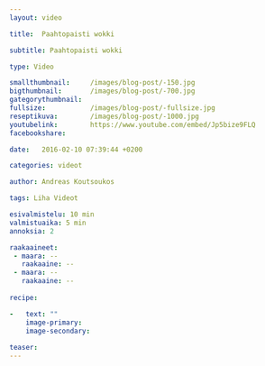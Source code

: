 ```yaml
---
layout: video

title:	Paahtopaisti wokki

subtitle: Paahtopaisti wokki

type: Video

smallthumbnail: 	/images/blog-post/-150.jpg
bigthumbnail:		/images/blog-post/-700.jpg
gategorythumbnail: 	
fullsize: 			/images/blog-post/-fullsize.jpg
reseptikuva:		/images/blog-post/-1000.jpg
youtubelink: 		https://www.youtube.com/embed/Jp5bize9FLQ
facebookshare:

date:	2016-02-10 07:39:44 +0200

categories: videot

author: Andreas Koutsoukos

tags: Liha Videot

esivalmistelu: 10 min
valmistuaika: 5 min
annoksia: 2

raakaaineet:
 - maara: --
   raakaaine: --
 - maara: --
   raakaaine: --  
   
recipe:

-   text: ""
    image-primary: 
    image-secondary: 
    
teaser:   
---
```

